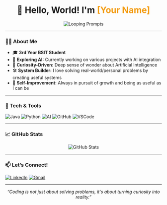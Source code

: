<h1 align="center">
  👋 Hello, World! I'm <span style="color:#F39C12">[Your Name]</span>
</h1>

<p align="center">
  <img src="https://readme-typing-svg.demolab.com?font=Fira+Code&weight=700&size=30&duration=2500&pause=700&color=2ECC40&center=true&vCenter=true&width=500&lines=Prompting...;AI+Dreamer.;System+Builder.;Real-world+Problem+Solver.;Learning+by+Doing.;Always+Curious!" alt="Looping Prompts"/>
</p>

---

### 👨‍💻 About Me

- 🎓 **3rd Year BSIT Student**  
- 🤖 **Exploring AI:** Currently working on various projects with AI integration  
- 🧠 **Curiosity-Driven:** Deep sense of wonder about Artificial Intelligence  
- 🛠️ **System Builder:** I love solving real-world/personal problems by creating useful systems  
- 🌱 **Self-Improvement:** Always in pursuit of growth and being as useful as I can be

---

### 🚀 Tech & Tools

![Java](https://img.shields.io/badge/Java-%23ED8B00?logo=java&logoColor=white)
![Python](https://img.shields.io/badge/Python-3776AB?logo=python&logoColor=white)
![AI](https://img.shields.io/badge/AI-FFD43B?logo=openai&logoColor=black)
![GitHub](https://img.shields.io/badge/GitHub-181717?logo=github&logoColor=white)
![VSCode](https://img.shields.io/badge/VS%20Code-007ACC?logo=visualstudiocode&logoColor=white)

---

### 📈 GitHub Stats

<p align="center">
  <img src="https://github-readme-stats.vercel.app/api?username=YOUR_USERNAME&show_icons=true&theme=radical" alt="GitHub Stats"/>
</p>

---

### 📫 Let’s Connect!

[![LinkedIn](https://img.shields.io/badge/LinkedIn-Connect-blue?logo=linkedin)](https://www.linkedin.com/in/yourprofile)
[![Gmail](https://img.shields.io/badge/Gmail-Email-red?logo=gmail)](mailto:your.email@gmail.com)

---

<p align="center">
  <em>“Coding is not just about solving problems, it's about turning curiosity into reality.”</em>
</p>
